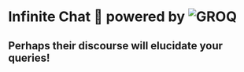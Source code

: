 # Infinite Chat 💬 powered by ![GROQ](https://imgs.search.brave.com/lGp7OlJoVQfLC2XdmYNJMLkORxwqvIpSdduZWQngvoQ/rs:fit:500:0:0/g:ce/aHR0cHM6Ly91cGxv/YWRzLXByb2R1Y3Rp/b24uaGlpdmVtYXJr/ZXRzLmNvbS9lZS9h/MmExNTBhOGFmNGZk/YmE2N2E4NmZkMmI3/MGZhZmMvZ3JvcS5w/bmc)

## Perhaps their discourse will elucidate your queries!
